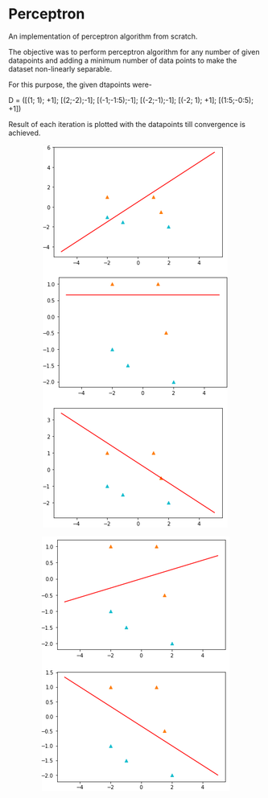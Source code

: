 ﻿# Perceptron
 An implementation of perceptron algorithm from scratch.

 The objective was to perform perceptron algorithm for any number of given datapoints and adding a minimum number of data points to make the dataset non-linearly separable.  
 
 For this purpose, the given dtapoints were- 

 D = ([(1; 1); +1]; [(2;-2);-1]; [(-1;-1:5);-1]; [(-2;-1);-1]; [(-2; 1); +1]; [(1:5;-0:5); +1])
 
 Result of each iteration is plotted with the datapoints till convergence is achieved. 

 <p align="center">
  <img src="images/perceptron_1.PNG">
</p>
<p align="center">
  <img src="images/perceptron_2.PNG">
</p>